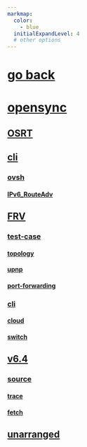 ```yaml
---
markmap:
  color:
    - blue
  initialExpandLevel: 4
  # other options
---
```


# [go back](../index.html)
# [opensync](opensync/index.html)
## [OSRT](opensync/OSRT/index.html)
## [cli](opensync/cli/index.html)
### [ovsh](opensync/cli/ovsh/index.html)
#### [IPv6_RouteAdv](opensync/cli/ovsh/IPv6_RouteAdv/index.html)
## [FRV](opensync/FRV/index.html)
### [test-case](opensync/FRV/test-case/index.html)
#### [topology](opensync/FRV/test-case/topology/index.html)
#### [upnp](opensync/FRV/test-case/upnp/index.html)
#### [port-forwarding](opensync/FRV/test-case/port-forwarding/index.html)
### [cli](opensync/FRV/cli/index.html)
#### [cloud](opensync/FRV/cli/cloud/index.html)
#### [switch](opensync/FRV/cli/switch/index.html)
## [v6.4](opensync/v6.4/index.html)
### [source](opensync/v6.4/source/index.html)
#### [trace](opensync/v6.4/source/trace/index.html)
#### [fetch](opensync/v6.4/source/fetch/index.html)
## [unarranged](opensync/unarranged/index.html)
